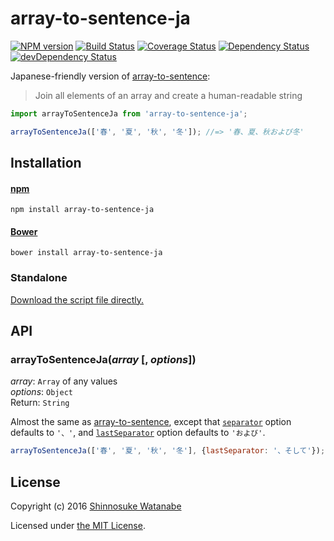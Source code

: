 # array-to-sentence-ja

[![NPM version](https://img.shields.io/npm/v/array-to-sentence-ja.svg)](https://www.npmjs.com/package/array-to-sentence-ja)
[![Build Status](https://travis-ci.org/shinnn/array-to-sentence-ja.svg?branch=master)](https://travis-ci.org/shinnn/array-to-sentence-ja)
[![Coverage Status](https://img.shields.io/coveralls/shinnn/array-to-sentence-ja.svg)](https://coveralls.io/github/shinnn/array-to-sentence-ja?branch=master)
[![Dependency Status](https://david-dm.org/shinnn/array-to-sentence-ja.svg)](https://david-dm.org/shinnn/array-to-sentence-ja)
[![devDependency Status](https://david-dm.org/shinnn/array-to-sentence-ja/dev-status.svg)](https://david-dm.org/shinnn/array-to-sentence-ja#info=devDependencies)

Japanese-friendly version of [array-to-sentence](https://github.com/shinnn/array-to-sentence):

> Join all elements of an array and create a human-readable string

```javascript
import arrayToSentenceJa from 'array-to-sentence-ja';

arrayToSentenceJa(['春', '夏', '秋', '冬']); //=> '春、夏、秋および冬'
```

## Installation

#### [npm](https://www.npmjs.com/)

```
npm install array-to-sentence-ja
```

#### [Bower](http://bower.io/)

```
bower install array-to-sentence-ja
```

### Standalone

[Download the script file directly.](https://raw.githubusercontent.com/shinnn/array-to-sentence-ja/master/browser.js)

## API

### arrayToSentenceJa(*array* [, *options*])

*array*: `Array` of any values  
*options*: `Object`  
Return: `String`

Almost the same as [array-to-sentence](https://github.com/shinnn/array-to-sentence#arraytosentencearray--options), except that [`separator`](https://github.com/shinnn/array-to-sentence#optionsseparator) option defaults to `'、'`, and [`lastSeparator`](https://github.com/shinnn/array-to-sentence#optionslastseparator) option defaults to `'および'`.

```javascript
arrayToSentenceJa(['春', '夏', '秋', '冬'], {lastSeparator: '、そして'}); //=> '春、夏、秋、そして冬'
```
## License

Copyright (c) 2016 [Shinnosuke Watanabe](https://github.com/shinnn)

Licensed under [the MIT License](./LICENSE).
